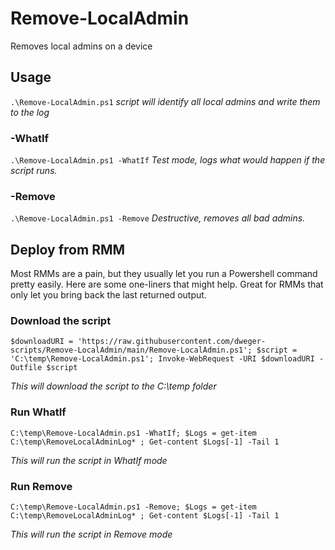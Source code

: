 # Remove-LocalAdmin
Removes local admins on a device

## Usage
` .\Remove-LocalAdmin.ps1 `
*script will identify all local admins and write them to the log*

### -WhatIf
` .\Remove-LocalAdmin.ps1 -WhatIf `
*Test mode, logs what would happen if the script runs.*

### -Remove
` .\Remove-LocalAdmin.ps1 -Remove `
*Destructive, removes all bad admins.*

## Deploy from RMM
Most RMMs are a pain, but they usually let you run a Powershell command pretty easily. Here are some one-liners that might help.
Great for RMMs that only let you bring back the last returned output.

### Download the script
`$downloadURI = 'https://raw.githubusercontent.com/dweger-scripts/Remove-LocalAdmin/main/Remove-LocalAdmin.ps1'; $script = 'C:\temp\Remove-LocalAdmin.ps1'; Invoke-WebRequest -URI $downloadURI -Outfile $script `

*This will download the script to the C:\temp folder*

### Run WhatIf
`C:\temp\Remove-LocalAdmin.ps1 -WhatIf; $Logs = get-item C:\temp\RemoveLocalAdminLog* ; Get-content $Logs[-1] -Tail 1`

*This will run the script in WhatIf mode*

### Run Remove
`C:\temp\Remove-LocalAdmin.ps1 -Remove; $Logs = get-item C:\temp\RemoveLocalAdminLog* ; Get-content $Logs[-1] -Tail 1`

*This will run the script in Remove mode*
